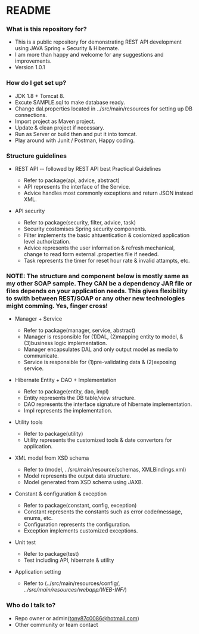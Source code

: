# README #

### What is this repository for? ###

* This is a public repository for demonstrating REST API development using JAVA Spring + Security & Hibernate.
* I am more than happy and welcome for any suggestions and improvements. 
* Version 1.0.1

### How do I get set up? ###

* JDK 1.8 + Tomcat 8.
* Excute SAMPLE.sql to make database ready.
* Change dal.properties located in ../src/main/resources for setting up DB connections. 
* Import project as Maven project.
* Update & clean project if necessary.
* Run as Server or build then and put it into tomcat.
* Play around with Junit / Postman, Happy coding.

### Structure guidelines ###

* REST API -- followed by REST API best Practical Guidelines
  * Refer to package(api, advice, abstract)
  * API represents the interface of the Service.
  * Advice handles most commonly exceptions and return JSON instead XML.
  
* API security
  * Refer to package(security, filter, advice, task)
  * Security costomises Spring security components.
  * Filter implements the basic ahtuentication & cosiomized application level authorization.
  * Advice represents the user information & refresh mechanical, change to read form external .properties file if needed.
  * Task represents the timer for reset hour rate & invalid attampts, etc.
  
### NOTE: The structure and component below is mostly same as my other SOAP sample. They CAN be a dependency JAR file or files depends on your application needs. This gives flexibility to swith between REST/SOAP or any other new technologies might comming. Yes, finger cross! ###

* Manager + Service 
  * Refer to package(manager, service, abstract)
  * Manager is responsible for (1)DAL, (2)mapping entity to model, & (3)business logic implementation.
  * Manager encapsulates DAL and only output model as media to communicate.
  * Service is responsible for (1)pre-validating data & (2)exposing service.
  
* Hibernate Entity + DAO + Implementation
  * Refer to package(entity, dao, impl)
  * Entity represents the DB table/view structure.
  * DAO represents the interface signature of hibernate implementation.
  * Impl represents the implementation.

* Utility tools
  * Refer to package(utility)
  * Utility represents the customized tools & date convertors for application.
  
* XML model from XSD schema
  * Refer to (model, ../src/main/resource/schemas, XMLBindings.xml)
  * Model represents the output data structure.
  * Model generated from XSD schema using JAXB.

* Constant & configuration & exception
  * Refer to package(constant, config, exception)
  * Constant represents the constants such as error code/message, enums, etc.
  * Configuration represents the configuration.
  * Exception implements customized exceptions.
  
* Unit test
  * Refer to package(test)
  * Test including API, hibernate & utility
  
* Application setting
  * Refer to (../src/main/resources/config/*, ../src/main/resources/webapp/WEB-INF/*)
  
### Who do I talk to? ###

* Repo owner or admin(tony87c0086@hotmail.com)
* Other community or team contact

